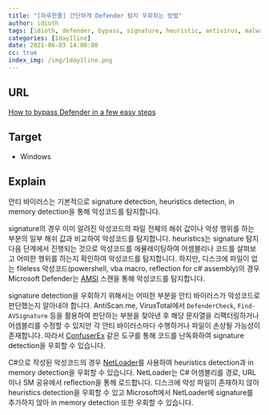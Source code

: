 ```yaml
---
title: "[하루한줄] 간단하게 Defender 탐지 우회하는 방법"
author: idioth
tags: [idioth, defender, bypass, signature, heuristic, antivirus, malware]
categories: [1day1line]
date: 2021-06-03 14:00:00
cc: true
index_img: /img/1day1line.png
---
```


## URL 

[How to bypass Defender in a few easy steps](https://arty-hlr.com/blog/2021/05/06/how-to-bypass-defender/)



## Target

- Windows

## Explain

안티 바이러스는 기본적으로 signature detection, heuristics detection, in memory detection을 통해 악성코드를 탐지합니다.

signature의 경우 이미 알려진 악성코드의 파일 전체의 해쉬 값이나 악성 행위를 하는 부분의 일부 해쉬 값과 비교하여 악성코드를 탐지합니다. heuristics는 signature 탐지 다음 단계에서 진행되는 것으로 악성코드를 에뮬레이팅하여 어셈블리나 코드를 살펴보고 어떠한 행위를 하는지 확인하여 악성코드를 탐지합니다. 하지만, 디스크에 파일이 없는 fileless 악성코드(powershell, vba macro, reflection for c# assembly)의 경우 Microsoft Defender는 [AMSI](https://docs.microsoft.com/ko-kr/windows/win32/amsi/antimalware-scan-interface-portal) 스캔을 통해 악성코드를 탐지합니다.

signature detection을 우회하기 위해서는 어떠한 부분을 안티 바이러스가 악성코드로 판단했는지 알아내야 합니다. AntiScan.me, VirusTotal에서 `DefenderCheck`, `Find-AVSignature` 등을 활용하여 판단하는 부분을 찾아낸 후 해당 문자열을 리팩터링하거나 어셈블리를 수정할 수 있지만 각 안티 바이러스마다 수행하거나 파일이 손상될 가능성이 존재합니다. 따라서 [ConfuserEx](https://github.com/mkaring/ConfuserEx) 같은 도구를 통해 코드를 난독화하여 signature detection을 우회할 수 있습니다.

C#으로 작성된 악성코드의 경우 [NetLoader](https://github.com/Flangvik/NetLoader)를 사용하여 heuristics detection과 in memory detection을 우회할 수 있습니다. NetLoader는 C# 어셈블리를 경로, URL이나 SM 공유에서 reflection을 통해 로드합니다. 디스크에 악성 파일이 존재하지 않아 heuristics detection을 우회할 수 있고 Microsoft에서 NetLoader에 signature를 추가하지 않아 in memory detection 또한 우회할 수 있습니다.
